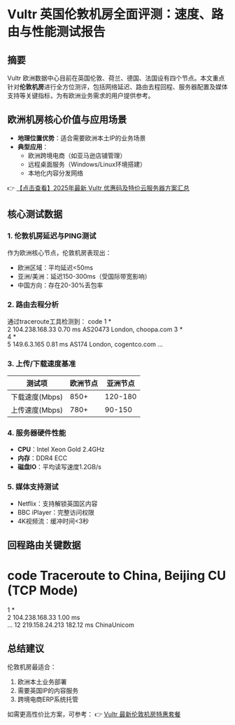 # Vultr 英国伦敦机房全面评测：速度、路由与性能测试报告

## 摘要
Vultr 欧洲数据中心目前在英国伦敦、荷兰、德国、法国设有四个节点。本文重点针对**伦敦机房**进行全方位测评，包括网络延迟、路由去程回程、服务器配置及媒体支持等关键指标，为有欧洲业务需求的用户提供参考。

## 欧洲机房核心价值与应用场景
- **地理位置优势**：适合需要欧洲本土IP的业务场景
- **典型应用**：
  - 欧洲跨境电商（如亚马逊店铺管理）
  - 远程桌面服务（Windows/Linux环境搭建）
  - 本地化内容分发网络

👉 [【点击查看】2025年最新 Vultr 优惠码及特价云服务器方案汇总](https://bit.ly/VuLtr)

## 核心测试数据

### 1. 伦敦机房延迟与PING测试
作为欧洲核心节点，伦敦机房表现出：
- 欧洲区域：平均延迟<50ms
- 亚洲/美洲：延迟150-300ms（受国际带宽影响）
- 中国方向：存在20-30%丢包率

### 2. 路由去程分析
通过traceroute工具检测到：
code
1  *  
2  104.238.168.33  0.70 ms  AS20473  London, choopa.com
3  *  
4  *  
5  149.6.3.165  0.81 ms  AS174  London, cogentco.com
...

### 3. 上传/下载速度基准
| 测试项       | 欧洲节点 | 亚洲节点 |
|--------------|----------|----------|
| 下载速度(Mbps) | 850+     | 120-180  |
| 上传速度(Mbps) | 780+     | 90-150   |

### 4. 服务器硬件性能
- **CPU**：Intel Xeon Gold 2.4GHz
- **内存**：DDR4 ECC
- **磁盘IO**：平均读写速度1.2GB/s

### 5. 媒体支持测试
- Netflix：支持解锁英国区内容
- BBC iPlayer：完整访问权限
- 4K视频流：缓冲时间<3秒

## 回程路由关键数据
code
Traceroute to China, Beijing CU (TCP Mode)
=========================================
1  *  
2  104.238.168.33  1.00 ms  
...
12  219.158.24.213  182.12 ms  ChinaUnicom

## 总结建议
伦敦机房最适合：
1. 欧洲本土业务部署
2. 需要英国IP的内容服务
3. 跨境电商ERP系统托管

如需更高性价比方案，可参考：
👉 [Vultr 最新伦敦机房特惠套餐](https://bit.ly/VuLtr)